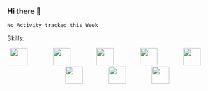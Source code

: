 ### Hi there 👋
<!--START_SECTION:waka-->
```text
No Activity tracked this Week
```
<!--END_SECTION:waka-->

Skills:
<p align="center"><img src="https://cdn.jsdelivr.net/gh/devicons/devicon/icons/debian/debian-plain-wordmark.svg" height="40"/>
&nbsp;&nbsp;&nbsp;&nbsp;&nbsp;&nbsp;&nbsp;&nbsp;&nbsp;&nbsp;&nbsp;&nbsp;&nbsp;
<img src="https://cdn.jsdelivr.net/gh/devicons/devicon/icons/express/express-original.svg" height="40"/>
&nbsp;&nbsp;&nbsp;&nbsp;&nbsp;&nbsp;&nbsp;&nbsp;&nbsp;&nbsp;&nbsp;&nbsp;&nbsp;
<img src="https://cdn.jsdelivr.net/gh/devicons/devicon/icons/javascript/javascript-original.svg" height="40"/>
&nbsp;&nbsp;&nbsp;&nbsp;&nbsp;&nbsp;&nbsp;&nbsp;&nbsp;&nbsp;&nbsp;&nbsp;&nbsp;
<img src="https://cdn.jsdelivr.net/gh/devicons/devicon/icons/nestjs/nestjs-plain-wordmark.svg" height="40"/>
&nbsp;&nbsp;&nbsp;&nbsp;&nbsp;&nbsp;&nbsp;&nbsp;&nbsp;&nbsp;&nbsp;&nbsp;&nbsp;
<img src="https://cdn.jsdelivr.net/gh/devicons/devicon/icons/mysql/mysql-original-wordmark.svg" height="40"/>
&nbsp;&nbsp;&nbsp;&nbsp;&nbsp;&nbsp;&nbsp;&nbsp;&nbsp;&nbsp;&nbsp;&nbsp;&nbsp;
<img src="https://cdn.jsdelivr.net/gh/devicons/devicon/icons/nodejs/nodejs-original-wordmark.svg" height="40"/>
&nbsp;&nbsp;&nbsp;&nbsp;&nbsp;&nbsp;&nbsp;&nbsp;&nbsp;&nbsp;&nbsp;&nbsp;&nbsp;
<img src="https://cdn.jsdelivr.net/gh/devicons/devicon/icons/typescript/typescript-original.svg" height="40"/>
&nbsp;&nbsp;&nbsp;&nbsp;&nbsp;&nbsp;&nbsp;&nbsp;&nbsp;&nbsp;&nbsp;&nbsp;&nbsp;
<img src="https://cdn.jsdelivr.net/gh/devicons/devicon/icons/visualstudio/visualstudio-plain.svg" height="40"/>
</p>
